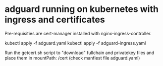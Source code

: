 # adguard running on kubernetes with ingress and certificates

Pre-requisities are cert-manager installed with nginx-ingress-controller.

kubectl apply -f adguard.yaml
kubectl apply -f adguard-ingress.yaml

Run the getcert.sh script to "download" fullchain and privatekey files and place them in mountPath: /cert
(check manfiest file adguard.yaml)

